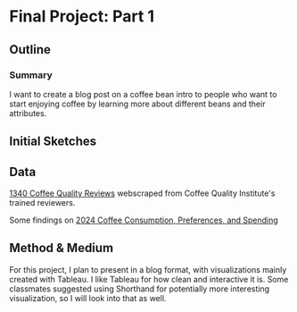 # Final Project: Part 1

## Outline

### Summary

I want to create a blog post on a coffee bean intro to people who want to start enjoying coffee by learning more about different beans and their attributes. 

## Initial Sketches

## Data

[1340 Coffee Quality Reviews](https://github.com/jldbc/coffee-quality-database) webscraped from Coffee Quality Institute's trained reviewers.

Some findings on [2024 Coffee Consumption, Preferences, and Spending](https://www.driveresearch.com/market-research-company-blog/coffee-survey/)

## Method & Medium

For this project, I plan to present in a blog format, with visualizations mainly created with Tableau. I like Tableau for how clean and interactive it is. Some classmates suggested using Shorthand for potentially more interesting visualization, so I will look into that as well. 